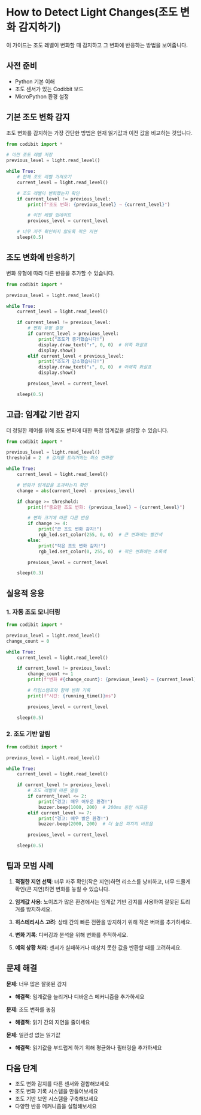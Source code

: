 # How to Detect Light Changes(조도 변화 감지하기)

이 가이드는 조도 레벨이 변화할 때 감지하고 그 변화에 반응하는 방법을 보여줍니다.

## 사전 준비

- Python 기본 이해
- 조도 센서가 있는 Codi:bit 보드
- MicroPython 환경 설정

## 기본 조도 변화 감지

조도 변화를 감지하는 가장 간단한 방법은 현재 읽기값과 이전 값을 비교하는 것입니다.

```python
from codibit import *

# 이전 조도 레벨 저장
previous_level = light.read_level()

while True:
    # 현재 조도 레벨 가져오기
    current_level = light.read_level()

    # 조도 레벨이 변화했는지 확인
    if current_level != previous_level:
        print(f"조도 변화: {previous_level} → {current_level}")

        # 이전 레벨 업데이트
        previous_level = current_level

    # 너무 자주 확인하지 않도록 작은 지연
    sleep(0.5)
```

## 조도 변화에 반응하기

변화 유형에 따라 다른 반응을 추가할 수 있습니다.

```python
from codibit import *

previous_level = light.read_level()

while True:
    current_level = light.read_level()

    if current_level != previous_level:
        # 변화 유형 결정
        if current_level > previous_level:
            print("조도가 증가했습니다!")
            display.draw_text("↑", 0, 0)  # 위쪽 화살표
            display.show()
        elif current_level < previous_level:
            print("조도가 감소했습니다!")
            display.draw_text("↓", 0, 0)  # 아래쪽 화살표
            display.show()

        previous_level = current_level

    sleep(0.5)
```

## 고급: 임계값 기반 감지

더 정밀한 제어를 위해 조도 변화에 대한 특정 임계값을 설정할 수 있습니다.

```python
from codibit import *

previous_level = light.read_level()
threshold = 2  # 감지를 트리거하는 최소 변화량

while True:
    current_level = light.read_level()

    # 변화가 임계값을 초과하는지 확인
    change = abs(current_level - previous_level)

    if change >= threshold:
        print(f"중요한 조도 변화: {previous_level} → {current_level}")

        # 변화 크기에 따른 다른 반응
        if change >= 4:
            print("큰 조도 변화 감지!")
            rgb_led.set_color(255, 0, 0)  # 큰 변화에는 빨간색
        else:
            print("작은 조도 변화 감지!")
            rgb_led.set_color(0, 255, 0)  # 작은 변화에는 초록색

        previous_level = current_level

    sleep(0.3)
```

## 실용적 응용

### 1. 자동 조도 모니터링

```python
from codibit import *

previous_level = light.read_level()
change_count = 0

while True:
    current_level = light.read_level()

    if current_level != previous_level:
        change_count += 1
        print(f"변화 #{change_count}: {previous_level} → {current_level}")

        # 타임스탬프와 함께 변화 기록
        print(f"시간: {running_time()}ms")

        previous_level = current_level

    sleep(0.5)
```

### 2. 조도 기반 알림

```python
from codibit import *

previous_level = light.read_level()

while True:
    current_level = light.read_level()

    if current_level != previous_level:
        # 조도 레벨에 따른 알림
        if current_level <= 2:
            print("경고: 매우 어두운 환경!")
            buzzer.beep(1000, 200)  # 200ms 동안 비프음
        elif current_level >= 7:
            print("경고: 매우 밝은 환경!")
            buzzer.beep(2000, 200)  # 더 높은 피치의 비프음

        previous_level = current_level

    sleep(0.5)
```

## 팁과 모범 사례

1. **적절한 지연 선택**: 너무 자주 확인(작은 지연)하면 리소스를 낭비하고, 너무 드물게 확인(큰 지연)하면 변화를 놓칠 수 있습니다.

2. **임계값 사용**: 노이즈가 많은 환경에서는 임계값 기반 감지를 사용하여 잘못된 트리거를 방지하세요.

3. **히스테리시스 고려**: 상태 간의 빠른 전환을 방지하기 위해 작은 버퍼를 추가하세요.

4. **변화 기록**: 디버깅과 분석을 위해 변화를 추적하세요.

5. **예외 상황 처리**: 센서가 실패하거나 예상치 못한 값을 반환할 때를 고려하세요.

## 문제 해결

**문제**: 너무 많은 잘못된 감지
- **해결책**: 임계값을 늘리거나 디바운스 메커니즘을 추가하세요

**문제**: 조도 변화를 놓침
- **해결책**: 읽기 간의 지연을 줄이세요

**문제**: 일관성 없는 읽기값
- **해결책**: 읽기값을 부드럽게 하기 위해 평균화나 필터링을 추가하세요

## 다음 단계

- 조도 변화 감지를 다른 센서와 결합해보세요
- 조도 변화 기록 시스템을 만들어보세요
- 조도 기반 보안 시스템을 구축해보세요
- 다양한 반응 메커니즘을 실험해보세요